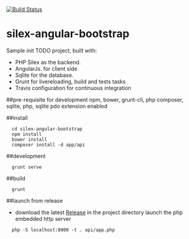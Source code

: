 [![Build Status](https://travis-ci.org/afpa-stbrieuc/silex-angular-bootstrap.svg?branch=master)](https://travis-ci.org/afpa-stbrieuc/silex-angular-bootstrap)



# silex-angular-bootstrap
Sample init TODO project, built with:
  - PHP Silex as the backend. 
  - AngularJs. for client side
  - Sqlite for the database.
  - Grunt for livereloading, build and tests tasks
  - Travis configuration for continuous integration



##pre-requisite for development
npm, bower, grunt-cli, php composer, sqlite, php, sqlite pdo extension enabled


##install

```shell
  cd silex-angular-bootstrap
  npm install
  bower install
  composer install -d app/api
```


##development

```shell
  grunt serve
```

##build
```shell
  grunt
```

##launch from release
  - download the latest [Release](/releases/latest)
  in the project directory launch the php embedded http server
```shell
  php -S localhost:8000 -t . api/app.php
```

